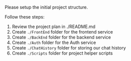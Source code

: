 Please setup the initial project structure.

Follow these steps:

1. Review the project plan in ./README.md
2. Create `./FrontEnd` folder for the frontend service
3. Create `./BackEnd` folder for the backend service
4. Create `./Auth` folder for the Auth service
5. Create `./ChatHistory` folder for storing our chat history
6. Create `./Scripts` folder for project helper scripts

